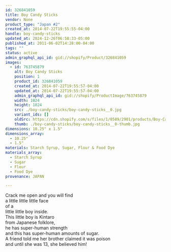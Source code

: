 ```yaml
---
id: 326841059
title: Boy Candy Sticks
vendor: None
product_type: "Japan #2"
created_at: 2014-07-22T19:55:55-04:00
handle: boy-candy-sticks
updated_at: 2024-12-26T06:58:33-05:00
published_at: 2011-06-02T14:28:00-04:00
tags: ""
status: active
admin_graphql_api_id: gid://shopify/Product/326841059
images:
  - id: 763745879
    alt: Boy Candy Sticks
    position: 1
    product_id: 326841059
    created_at: 2014-07-22T19:55:57-04:00
    updated_at: 2014-07-22T19:55:57-04:00
    admin_graphql_api_id: gid://shopify/ProductImage/763745879
    width: 1024
    height: 1024
    src: ./boy-candy-sticks/boy-candy-sticks__0.jpg
    variant_ids: []
    oldSrc: https://cdn.shopify.com/s/files/1/0589/2901/products/Boy-Candy-Sticks.jpeg?v=1406073357
    thumb: ./boy-candy-sticks/boy-candy-sticks__0-thumb.jpg
dimensions: 10.25" x 1.5"
dimensions_array:
  - 10.25"
  - 1.5"
materials: Starch Syrup, Sugar, Flour & Food Dye
materials_array:
  - Starch Syrup
  - Sugar
  - Flour
  - Food Dye
provenance: JAPAN

---
```


Crack me open and you will find  
a little little little face  
of a  
little little boy inside.  
This little boy is Kintaro  
from Japanese folklore,  
he has super-human strength  
and this has super-human amounts of sugar.  
A friend told me her brother claimed it was poison  
and until she was 13, she believed him!